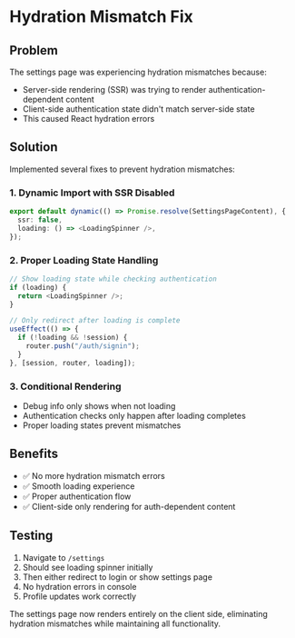 # Hydration Mismatch Fix

## Problem

The settings page was experiencing hydration mismatches because:

- Server-side rendering (SSR) was trying to render authentication-dependent content
- Client-side authentication state didn't match server-side state
- This caused React hydration errors

## Solution

Implemented several fixes to prevent hydration mismatches:

### 1. Dynamic Import with SSR Disabled

```typescript
export default dynamic(() => Promise.resolve(SettingsPageContent), {
  ssr: false,
  loading: () => <LoadingSpinner />,
});
```

### 2. Proper Loading State Handling

```typescript
// Show loading state while checking authentication
if (loading) {
  return <LoadingSpinner />;
}

// Only redirect after loading is complete
useEffect(() => {
  if (!loading && !session) {
    router.push("/auth/signin");
  }
}, [session, router, loading]);
```

### 3. Conditional Rendering

- Debug info only shows when not loading
- Authentication checks only happen after loading completes
- Proper loading states prevent mismatches

## Benefits

- ✅ No more hydration mismatch errors
- ✅ Smooth loading experience
- ✅ Proper authentication flow
- ✅ Client-side only rendering for auth-dependent content

## Testing

1. Navigate to `/settings`
2. Should see loading spinner initially
3. Then either redirect to login or show settings page
4. No hydration errors in console
5. Profile updates work correctly

The settings page now renders entirely on the client side, eliminating hydration mismatches while maintaining all functionality.
